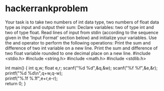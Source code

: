 # hackerrankproblem
Your task is to take two numbers of int data type, two numbers of float data type as input and output their sum:  Declare  variables: two of type int and two of type float. Read  lines of input from stdin (according to the sequence given in the 'Input Format' section below) and initialize your  variables. Use the  and  operator to perform the following operations: Print the sum and difference of two int variable on a new line. Print the sum and difference of two float variable rounded to one decimal place on a new line.
#include <stdio.h>
#include <string.h>
#include <math.h>
#include <stdlib.h>

int main()
{
    int q,w;
    float e,r;
    scanf("%d %d",&q,&w);
    scanf("%f %f",&e,&r);
     printf("%d %d\n",q+w,q-w);   
    printf("%.1f %.1f",e+r,e-r);  
    return 0;
}
